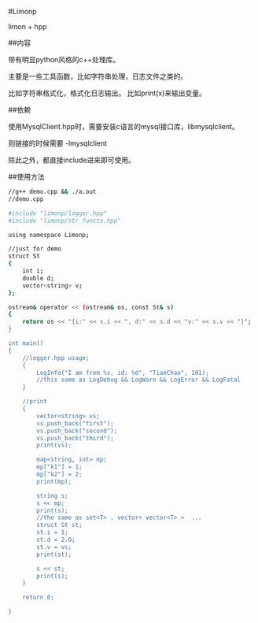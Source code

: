 #Limonp 

limon + hpp 

##内容

带有明显python风格的c++处理库。

主要是一些工具函数，比如字符串处理，日志文件之类的。

比如字符串格式化，格式化日志输出。
比如print(x)来输出变量。


##依赖


使用MysqlClient.hpp时，需要安装c语言的mysql接口库，libmysqlclient。

则链接的时候需要 -lmysqlclient

除此之外，都直接include进来即可使用。


##使用方法
```sh
//g++ demo.cpp && ./a.out
//demo.cpp

#include "limonp/logger.hpp"
#include "limonp/str_functs.hpp"

using namespace Limonp;

//just for demo
struct St
{
    int i;
    double d;
    vector<string> v;
};

ostream& operator << (ostream& os, const St& s)
{
    return os << "{i:" << s.i << ", d:" << s.d << "v:" << s.v << "}";
}

int main()
{
    //logger.hpp usage;
    {
        LogInfo("I am from %s, id: %d", "TianChao", 101);
        //this same as LogDebug && LogWarn && LogError && LogFatal 
    }

    //print
    {
        vector<string> vs;
        vs.push_back("first");
        vs.push_back("second");
        vs.push_back("third");
        print(vs);

        map<string, int> mp;
        mp["k1"] = 1;
        mp["k2"] = 2;
        print(mp);

        string s;
        s << mp;
        print(s);
        //the same as set<T> , vector< vector<T> >  ...
        struct St st;
        st.i = 1;
        st.d = 2.0;
        st.v = vs;
        print(st);

        s << st;
        print(s);
    }

    return 0;

}

```

